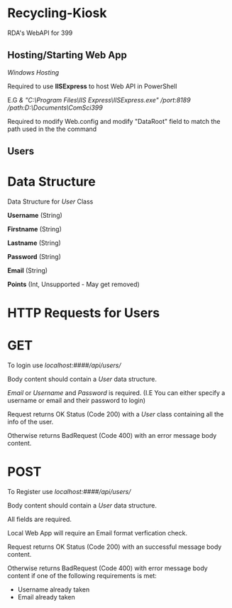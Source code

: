 # Recycling-Kiosk
RDA's WebAPI for 399

## Hosting/Starting Web App
*Windows Hosting*

Required to use **IISExpress** to host Web API in PowerShell

E.G *& "C:\Program Files\IIS Express\IISExpress.exe" /port:8189 /path:D:\Documents\ComSci399*

Required to modify Web.config and modify "DataRoot" field to match the path used in the the command

## Users
# Data Structure
Data Structure for *User* Class

**Username** (String)

**Firstname** (String)

**Lastname** (String)

**Password** (String)

**Email** (String)

**Points** (Int, Unsupported - May get removed)

# HTTP Requests for Users
# GET
To login use *localhost:####/api/users/*

Body content should contain a *User* data structure.

*Email* or *Username* and *Password* is required. (I.E You can either specify a username or email and their password to login)

Request returns OK Status (Code 200) with a *User* class containing all the info of the user.

Otherwise returns BadRequest (Code 400) with an error message body content.

# POST
To Register use *localhost:####/api/users/*

Body content should contain a *User* data structure.

All fields are required.

Local Web App will require an Email format verfication check.

Request returns OK Status (Code 200) with an successful message body content.

Otherwise returns BadRequest (Code 400) with error message body content if one of the following requirements is met:

- Username already taken
- Email already taken

